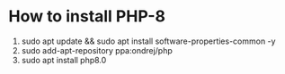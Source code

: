 # How to install PHP-8
   1. sudo apt update && sudo apt install software-properties-common -y  
   2. sudo add-apt-repository ppa:ondrej/php 
   3. sudo apt install php8.0 
   
